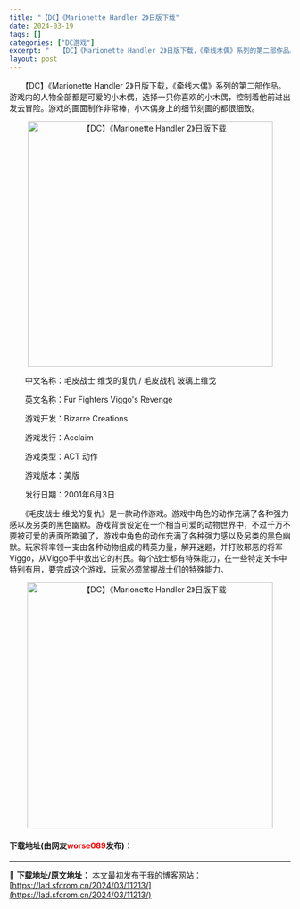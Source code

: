 ```yaml
---
title: "【DC】《Marionette Handler 2》日版下载"
date: 2024-03-19
tags: []
categories: ["DC游戏"]
excerpt: "　　【DC】《Marionette Handler 2》日版下载，《牵线木偶》系列的第二部作品。游戏内的人物全部都是可爱的小木偶，选择一只你喜欢的小木偶，控制着他前进出发去冒险。游戏的画面制作非常棒，小木偶身上的细节刻画的都很细致。 　　中文名称：毛皮战士 维戈的复仇 / 毛皮战机 玻璃上维戈 　　&hellip;"
layout: post
---
```


 <p>　　【DC】《Marionette Handler 2》日版下载，《牵线木偶》系列的第二部作品。游戏内的人物全部都是可爱的小木偶，选择一只你喜欢的小木偶，控制着他前进出发去冒险。游戏的画面制作非常棒，小木偶身上的细节刻画的都很细致。</p> <p align="center"><img align="" border="0" src="https://lad.sfcrom.cn/wp-content/uploads/2024/03/20240319_65f9b396769ea.png" width="439" alt="【DC】《Marionette Handler 2》日版下载" /></p> <p>　　中文名称：毛皮战士 维戈的复仇 / 毛皮战机 玻璃上维戈</p> <p>　　英文名称：Fur Fighters Viggo&#39;s Revenge</p> <p>　　游戏开发：Bizarre Creations</p> <p>　　游戏发行：Acclaim</p> <p>　　游戏类型：ACT 动作</p> <p>　　游戏版本：美版</p> <p>　　发行日期：2001年6月3日</p> <p>　　《毛皮战士 维戈的复仇》是一款动作游戏。游戏中角色的动作充满了各种强力感以及另类的黑色幽默。游戏背景设定在一个相当可爱的动物世界中，不过千万不要被可爱的表面所欺骗了，游戏中角色的动作充满了各种强力感以及另类的黑色幽默。玩家将率领一支由各种动物组成的精英力量，解开迷题，并打败邪恶的将军Viggo，从Viggo手中救出它的村民。每个战士都有特殊能力，在一些特定关卡中特别有用，要完成这个游戏，玩家必须掌握战士们的特殊能力。</p> <p align="center"><img align="" border="0" src="https://lad.sfcrom.cn/wp-content/uploads/2024/03/20240319_65f9b3971a877.png" width="440" alt="【DC】《Marionette Handler 2》日版下载" /></p> <p><h4>下载地址(由网友<font color="red">worse089</font>发布)：</h4></p> 

---
📖 **下载地址/原文地址：** 本文最初发布于我的博客网站：[https://lad.sfcrom.cn/2024/03/11213/](https://lad.sfcrom.cn/2024/03/11213/)
